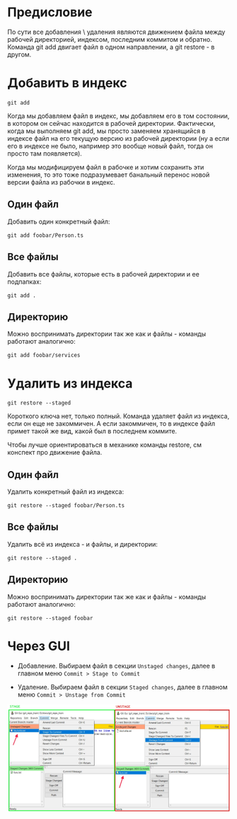 # Предисловие

По сути все добавления \ удаления являются движением файла между рабочей директорией, индексом, последним коммитом и обратно. Команда git add двигает файл в одном направлении, а git restore - в другом.

# Добавить в индекс

```
git add
```

Когда мы добавляем файл в индекс, мы добавляем его в том состоянии, в котором он сейчас находится в рабочей директории. Фактически, когда мы выполняем git add, мы просто заменяем хранящийся в индексе файл на его текущую версию из рабочей директории (ну а если его в индексе не было, например это вообще новый файл, тогда он просто там появляется).

Когда мы модифицируем файл в рабочке и хотим сохранить эти изменения, то это тоже подразумевает банальный перенос новой версии файла из рабочки в индекс.

## Один файл

Добавить один конкретный файл:

```
git add foobar/Person.ts
```

## Все файлы

Добавить все файлы, которые есть в рабочей директории и ее подпапках:

```
git add .
```

## Директорию

Можно воспринимать директории так же как и файлы - команды работают аналогично:

```
git add foobar/services
```

# Удалить из индекса

```
git restore --staged
```

Короткого ключа нет, только полный. Команда удаляет файл из индекса, если он еще не закоммичен. А если закоммичен, то в индексе файл примет такой же вид, какой был в последнем коммите.

Чтобы лучше ориентироваться в механике команды restore, см конспект про движение файла.

## Один файл

Удалить конкретный файл из индекса:

```
git restore --staged foobar/Person.ts
```

## Все файлы

Удалить всё из индекса - и файлы, и директории:

```
git restore --staged .
```

## Директорию

Можно воспринимать директории так же как и файлы - команды работают аналогично:

```
git restore --staged foobar
```

# Через GUI

* Добавление. Выбираем файл в секции `Unstaged changes`, далее в главном меню `Commit > Stage to Commit`

* Удаление. Выбираем файл в секции `Staged changes`, далее в главном меню `Commit > Unstage from Commit`

<img src="img/gui-stage-unstage.jpg" alt="gui-stage-unstage"  />

